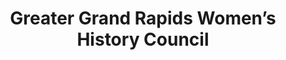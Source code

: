 ---
layout: repo
title: "Greater Grand Rapids Women’s History Council"
id: 3994
permalink: repos/3994/
---